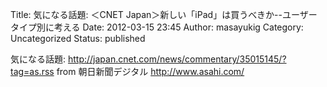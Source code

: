 Title: 気になる話題: ＜CNET Japan＞新しい「iPad」は買うべきか--ユーザータイプ別に考える
Date: 2012-03-15 23:45
Author: masayukig
Category: Uncategorized
Status: published

気になる話題:
<http://japan.cnet.com/news/commentary/35015145/?tag=as.rss>
from 朝日新聞デジタル <http://www.asahi.com/>

